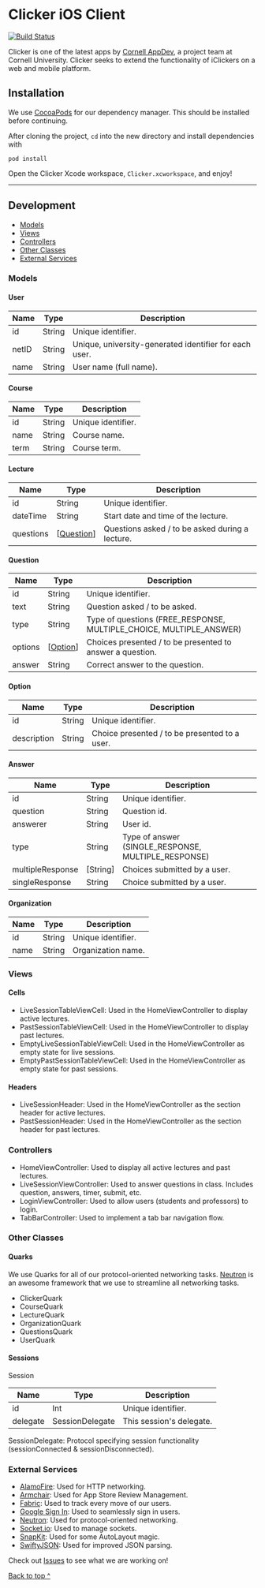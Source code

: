 # Clicker iOS Client 
[![Build Status](https://travis-ci.org/cuappdev/clicker-ios.svg?branch=master)](https://travis-ci.org/cuappdev/clicker-ios)

Clicker is one of the latest apps by [Cornell AppDev](http://cornellappdev.com), a project team at Cornell University. Clicker seeks to extend the functionality of iClickers on a web and mobile platform.

## Installation
We use [CocoaPods](http://cocoapods.org) for our dependency manager. This should be installed before continuing.

After cloning the project, `cd` into the new directory and install dependencies with
```
pod install
```
Open the Clicker Xcode workspace, `Clicker.xcworkspace`, and enjoy!

---

## Development 
  * [Models](#models)
  * [Views](#views)
  * [Controllers](#controllers)
  * [Other Classes](#other-classes)
  * [External Services](#external-services)

### Models

#### User

| Name     | Type      | Description                                            |
|----------|-----------|--------------------------------------------------------|
| id       | String    | Unique identifier.                                     |
| netID    | String    | Unique, university-generated identifier for each user. |
| name     | String    | User name (full name).                                 |

#### Course 

| Name       | Type   | Description                             |
|------------|--------|-----------------------------------------|
| id         | String | Unique identifier.                      |
| name       | String | Course name.                            |
| term       | String | Course term.                            |

#### Lecture 

| Name      | Type       | Description                                     |
|-----------|------------|-------------------------------------------------|
| id        | String     | Unique identifier.                              |
| dateTime  | String     | Start date and time of the lecture.             |
| questions | [[Question](#question)] | Questions asked / to be asked during a lecture. |

#### Question

| Name    | Type     | Description                                                         |
|---------|----------|---------------------------------------------------------------------|
| id      | String   | Unique identifier.                                                  |
| text    | String   | Question asked / to be asked.                                       |
| type    | String   | Type of questions (FREE_RESPONSE, MULTIPLE_CHOICE, MULTIPLE_ANSWER) |
| options | [[Option](#option)] | Choices presented / to be presented to answer a question.           |
| answer  | String   | Correct answer to the question.                                     |

#### Option

| Name        | Type   | Description                                   |
|-------------|--------|-----------------------------------------------|
| id          | String | Unique identifier.                            |
| description | String | Choice presented / to be presented to a user. |

#### Answer

| Name             | Type     | Description                                         |
|------------------|----------|-----------------------------------------------------|
| id               | String   | Unique identifier.                                  |
| question         | String   | Question id.                                        |
| answerer         | String   | User id.                                            |
| type             | String   | Type of answer (SINGLE_RESPONSE, MULTIPLE_RESPONSE) |
| multipleResponse | [String] | Choices submitted by a user.                        |
| singleResponse   | String   | Choice submitted by a user.                         |

#### Organization

| Name       | Type   | Description                             |
|------------|--------|-----------------------------------------|
| id         | String | Unique identifier.                      |
| name       | String | Organization name.                      |

### Views

#### Cells

 * LiveSessionTableViewCell: Used in the HomeViewController to display active lectures.
 * PastSessionTableViewCell: Used in the HomeViewController to display past lectures.
 * EmptyLiveSessionTableViewCell: Used in the HomeViewController as empty state for live sessions.
 * EmptyPastSessionTableViewCell: Used in the HomeViewController as empty state for past sessions.

#### Headers

 * LiveSessionHeader: Used in the HomeViewController as the section header for active lectures.
 * PastSessionHeader: Used in the HomeViewController as the section header for past lectures.

### Controllers

 * HomeViewController: Used to display all active lectures and past lectures. 
 * LiveSessionViewController: Used to answer questions in class. Includes question, answers, timer, submit, etc. 
 * LoginViewController: Used to allow users (students and professors) to login.
 * TabBarController: Used to implement a tab bar navigation flow.

### Other Classes

#### Quarks

We use Quarks for all of our protocol-oriented networking tasks. [Neutron](https://github.com/dantheli/Neutron) is an awesome framework that we use to streamline all networking tasks.

 * ClickerQuark
 * CourseQuark 
 * LectureQuark 
 * OrganizationQuark 
 * QuestionsQuark
 * UserQuark

#### Sessions

Session
 
|   Name   |       Type      |        Description       |
|----------|-----------------|--------------------------|
| id       | Int             | Unique identifier.       |
| delegate | SessionDelegate | This session's delegate. |
 
SessionDelegate: Protocol specifying session functionality (sessionConnected & sessionDisconnected).

### External Services

 * [AlamoFire](https://github.com/Alamofire/Alamofire): Used for HTTP networking.
 * [Armchair](https://github.com/UrbanApps/Armchair): Used for App Store Review Management.
 * [Fabric](https://get.fabric.io/?utm_campaign=discover&utm_medium=natural): Used to track every move of our users. 
 * [Google Sign In](https://developers.google.com/identity/sign-in/ios/): Used to seamlessly sign in users. 
 * [Neutron](https://github.com/dantheli/Neutron): Used for protocol-oriented networking.
 * [Socket.io](https://github.com/socketio/socket.io-client-swift): Used to manage sockets.
 * [SnapKit](http://snapkit.io/docs/): Used for some AutoLayout magic.
 * [SwiftyJSON](https://github.com/SwiftyJSON/SwiftyJSON): Used for improved JSON parsing.

Check out [Issues](https://github.com/cuappdev/clicker-ios/issues) to see what we are working on!

[Back to top ^](#)

